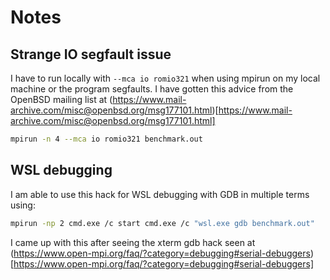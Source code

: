 
# Notes

## Strange IO segfault issue
I have to run locally with `--mca io romio321` when using mpirun on my local machine or the program segfaults. I have gotten this advice from the OpenBSD mailing list at (https://www.mail-archive.com/misc@openbsd.org/msg177101.html)[https://www.mail-archive.com/misc@openbsd.org/msg177101.html]
```sh
mpirun -n 4 --mca io romio321 benchmark.out
```

## WSL debugging
I am able to use this hack for WSL debugging with GDB in multiple terms using:
```sh
mpirun -np 2 cmd.exe /c start cmd.exe /c "wsl.exe gdb benchmark.out"
```
I came up with this after seeing the xterm gdb hack seen at (https://www.open-mpi.org/faq/?category=debugging#serial-debuggers)[https://www.open-mpi.org/faq/?category=debugging#serial-debuggers] 
